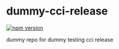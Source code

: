 # dummy-cci-release

[![npm version](https://img.shields.io/badge/%40nui%2Fdummy--cci--release-8.1.1-blue.svg)](https://artifactory.corp.adobe.com/artifactory/npm-nui-release/@nui/dummy-cci-release/-/@nui/dummy-cci-release-8.1.1.tgz)


dummy repo for dummy testing cci release